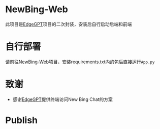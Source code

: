 # NewBing-Web
此项目是[EdgeGPT](https://github.com/acheong08/EdgeGPT)项目的二次封装，安装后自行启动后端和前端
# 自行部署
请前往[NewBing-Web](https://github.com/VMTask/NewBing-Web)项目，安装requirements.txt内的包后直接运行`App.py`
# 致谢
- 感谢[EdgeGPT](https://github.com/acheong08/EdgeGPT)提供终端访问New Bing Chat的方案
# Publish